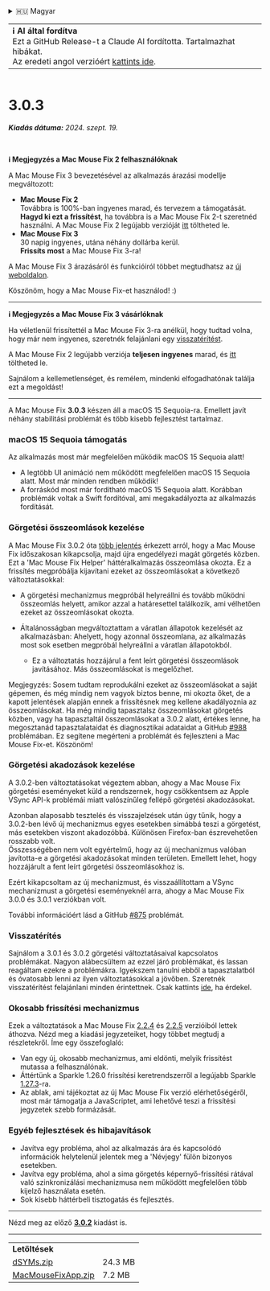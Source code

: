 <details>
<summary>🇭🇺 Magyar</summary>

[🇬🇧 English (GitHub Release)](https://github.com/noah-nuebling/mac-mouse-fix/releases/tag/3.0.3)\
[🇦🇩 Català](https://redirect.macmousefix.com/?target=mmf-release&tag=3.0.3&locale=ca)\
[🇩🇪 Deutsch](https://redirect.macmousefix.com/?target=mmf-release&tag=3.0.3&locale=de)\
[🇪🇸 Español](https://redirect.macmousefix.com/?target=mmf-release&tag=3.0.3&locale=es)\
[🇫🇷 Français](https://redirect.macmousefix.com/?target=mmf-release&tag=3.0.3&locale=fr)\
[🇮🇩 Indonesia](https://redirect.macmousefix.com/?target=mmf-release&tag=3.0.3&locale=id)\
[🇮🇹 Italiano](https://redirect.macmousefix.com/?target=mmf-release&tag=3.0.3&locale=it)\
**🇭🇺 Magyar**\
[🇳🇱 Nederlands](https://redirect.macmousefix.com/?target=mmf-release&tag=3.0.3&locale=nl)\
[🇵🇱 Polski](https://redirect.macmousefix.com/?target=mmf-release&tag=3.0.3&locale=pl)\
[🇧🇷 Português (Brasil)](https://redirect.macmousefix.com/?target=mmf-release&tag=3.0.3&locale=pt-BR)\
[🇵🇹 Português (Portugal)](https://redirect.macmousefix.com/?target=mmf-release&tag=3.0.3&locale=pt-PT)\
[🇷🇴 Română](https://redirect.macmousefix.com/?target=mmf-release&tag=3.0.3&locale=ro)\
[🇸🇪 Svenska](https://redirect.macmousefix.com/?target=mmf-release&tag=3.0.3&locale=sv)\
[🇻🇳 Tiếng Việt](https://redirect.macmousefix.com/?target=mmf-release&tag=3.0.3&locale=vi)\
[🇹🇷 Türkçe](https://redirect.macmousefix.com/?target=mmf-release&tag=3.0.3&locale=tr)\
[🇨🇿 Čeština](https://redirect.macmousefix.com/?target=mmf-release&tag=3.0.3&locale=cs)\
[🇬🇷 Ελληνικά](https://redirect.macmousefix.com/?target=mmf-release&tag=3.0.3&locale=el)\
[🇷🇺 Русский](https://redirect.macmousefix.com/?target=mmf-release&tag=3.0.3&locale=ru)\
[🇺🇦 Українська](https://redirect.macmousefix.com/?target=mmf-release&tag=3.0.3&locale=uk)\
[🇮🇱 עברית](https://redirect.macmousefix.com/?target=mmf-release&tag=3.0.3&locale=he)\
[🇸🇦 العربية](https://redirect.macmousefix.com/?target=mmf-release&tag=3.0.3&locale=ar)\
[🇮🇳 हिन्दी](https://redirect.macmousefix.com/?target=mmf-release&tag=3.0.3&locale=hi)\
[🇹🇭 ไทย](https://redirect.macmousefix.com/?target=mmf-release&tag=3.0.3&locale=th)\
[🇨🇳 中文 (简体)](https://redirect.macmousefix.com/?target=mmf-release&tag=3.0.3&locale=zh-Hans)\
[🇨🇳 中文 (繁體)](https://redirect.macmousefix.com/?target=mmf-release&tag=3.0.3&locale=zh-Hant)\
[🇭🇰 中文（香港)](https://redirect.macmousefix.com/?target=mmf-release&tag=3.0.3&locale=zh-HK)\
[🇯🇵 日本語](https://redirect.macmousefix.com/?target=mmf-release&tag=3.0.3&locale=ja)\
[🇰🇷 한국어](https://redirect.macmousefix.com/?target=mmf-release&tag=3.0.3&locale=ko)\
[Help translate Mac Mouse Fix to different languages!](https://github.com/noah-nuebling/mac-mouse-fix/discussions/731)
</details>
<table align=><td>
<b>ℹ️ AI által fordítva</b><br>
Ezt a GitHub Release-t a Claude AI fordította. Tartalmazhat hibákat.<br>
Az eredeti angol verzióért <a href="https://github.com/noah-nuebling/mac-mouse-fix/releases/tag/3.0.3">kattints ide</a>.
</td></table>

<table></table>

# 3.0.3
***Kiadás dátuma:** 2024. szept. 19.*

<br>

**ℹ️ Megjegyzés a Mac Mouse Fix 2 felhasználóknak**

A Mac Mouse Fix 3 bevezetésével az alkalmazás árazási modellje megváltozott:

- **Mac Mouse Fix 2**\
Továbbra is 100%-ban ingyenes marad, és tervezem a támogatását.\
**Hagyd ki ezt a frissítést**, ha továbbra is a Mac Mouse Fix 2-t szeretnéd használni. A Mac Mouse Fix 2 legújabb verzióját [itt](https://redirect.macmousefix.com/?target=mmf2-latest&locale=hu) töltheted le.
- **Mac Mouse Fix 3**\
30 napig ingyenes, utána néhány dollárba kerül.\
**Frissíts most** a Mac Mouse Fix 3-ra!

A Mac Mouse Fix 3 árazásáról és funkcióiról többet megtudhatsz az [új weboldalon](https://macmousefix.com/).

Köszönöm, hogy a Mac Mouse Fix-et használod! :)

---

**ℹ️ Megjegyzés a Mac Mouse Fix 3 vásárlóknak**

Ha véletlenül frissítettél a Mac Mouse Fix 3-ra anélkül, hogy tudtad volna, hogy már nem ingyenes, szeretnék felajánlani egy [visszatérítést](https://redirect.macmousefix.com/?target=mmf-apply-for-refund&locale=hu).

A Mac Mouse Fix 2 legújabb verziója **teljesen ingyenes** marad, és [itt](https://redirect.macmousefix.com/?target=mmf2-latest&locale=hu) töltheted le.

Sajnálom a kellemetlenséget, és remélem, mindenki elfogadhatónak találja ezt a megoldást!

---

A Mac Mouse Fix **3.0.3** készen áll a macOS 15 Sequoia-ra. Emellett javít néhány stabilitási problémát és több kisebb fejlesztést tartalmaz.

### macOS 15 Sequoia támogatás

Az alkalmazás most már megfelelően működik macOS 15 Sequoia alatt!

- A legtöbb UI animáció nem működött megfelelően macOS 15 Sequoia alatt. Most már minden rendben működik!
- A forráskód most már fordítható macOS 15 Sequoia alatt. Korábban problémák voltak a Swift fordítóval, ami megakadályozta az alkalmazás fordítását.

### Görgetési összeomlások kezelése

A Mac Mouse Fix 3.0.2 óta [több jelentés](https://github.com/noah-nuebling/mac-mouse-fix/issues/988) érkezett arról, hogy a Mac Mouse Fix időszakosan kikapcsolja, majd újra engedélyezi magát görgetés közben. Ezt a 'Mac Mouse Fix Helper' háttéralkalmazás összeomlása okozta. Ez a frissítés megpróbálja kijavítani ezeket az összeomlásokat a következő változtatásokkal:

- A görgetési mechanizmus megpróbál helyreállni és tovább működni összeomlás helyett, amikor azzal a határesettel találkozik, ami vélhetően ezeket az összeomlásokat okozta.
- Általánosságban megváltoztattam a váratlan állapotok kezelését az alkalmazásban: Ahelyett, hogy azonnal összeomlana, az alkalmazás most sok esetben megpróbál helyreállni a váratlan állapotokból.

    - Ez a változtatás hozzájárul a fent leírt görgetési összeomlások javításához. Más összeomlásokat is megelőzhet.

Megjegyzés: Sosem tudtam reprodukálni ezeket az összeomlásokat a saját gépemen, és még mindig nem vagyok biztos benne, mi okozta őket, de a kapott jelentések alapján ennek a frissítésnek meg kellene akadályoznia az összeomlásokat. Ha még mindig tapasztalsz összeomlásokat görgetés közben, vagy ha tapasztaltál összeomlásokat a 3.0.2 alatt, értékes lenne, ha megosztanád tapasztalataidat és diagnosztikai adataidat a GitHub [#988](https://github.com/noah-nuebling/mac-mouse-fix/issues/988) problémában. Ez segítene megérteni a problémát és fejleszteni a Mac Mouse Fix-et. Köszönöm!

### Görgetési akadozások kezelése

A 3.0.2-ben változtatásokat végeztem abban, ahogy a Mac Mouse Fix görgetési eseményeket küld a rendszernek, hogy csökkentsem az Apple VSync API-k problémái miatt valószínűleg fellépő görgetési akadozásokat.

Azonban alaposabb tesztelés és visszajelzések után úgy tűnik, hogy a 3.0.2-ben lévő új mechanizmus egyes esetekben simábbá teszi a görgetést, más esetekben viszont akadozóbbá. Különösen Firefox-ban észrevehetően rosszabb volt.\
Összességében nem volt egyértelmű, hogy az új mechanizmus valóban javította-e a görgetési akadozásokat minden területen. Emellett lehet, hogy hozzájárult a fent leírt görgetési összeomlásokhoz is.

Ezért kikapcsoltam az új mechanizmust, és visszaállítottam a VSync mechanizmust a görgetési eseményeknél arra, ahogy a Mac Mouse Fix 3.0.0 és 3.0.1 verziókban volt.

További információért lásd a GitHub [#875](https://github.com/noah-nuebling/mac-mouse-fix/issues/875) problémát.

### Visszatérítés

Sajnálom a 3.0.1 és 3.0.2 görgetési változtatásaival kapcsolatos problémákat. Nagyon alábecsültem az ezzel járó problémákat, és lassan reagáltam ezekre a problémákra. Igyekszem tanulni ebből a tapasztalatból és óvatosabb lenni az ilyen változtatásokkal a jövőben. Szeretnék visszatérítést felajánlani minden érintettnek. Csak kattints [ide](https://redirect.macmousefix.com/?target=mmf-apply-for-refund&locale=hu), ha érdekel.

### Okosabb frissítési mechanizmus

Ezek a változtatások a Mac Mouse Fix [2.2.4](https://redirect.macmousefix.com/?target=mmf-release&tag=2.2.4&locale=hu) és [2.2.5](https://redirect.macmousefix.com/?target=mmf-release&tag=2.2.5&locale=hu) verzióiból lettek áthozva. Nézd meg a kiadási jegyzeteiket, hogy többet megtudj a részletekről. Íme egy összefoglaló:

- Van egy új, okosabb mechanizmus, ami eldönti, melyik frissítést mutassa a felhasználónak.
- Áttértünk a Sparkle 1.26.0 frissítési keretrendszerről a legújabb Sparkle [1.27.3](https://github.com/sparkle-project/Sparkle/releases/tag/1.27.3)-ra.
- Az ablak, ami tájékoztat az új Mac Mouse Fix verzió elérhetőségéről, most már támogatja a JavaScriptet, ami lehetővé teszi a frissítési jegyzetek szebb formázását.

### Egyéb fejlesztések és hibajavítások

- Javítva egy probléma, ahol az alkalmazás ára és kapcsolódó információk helytelenül jelentek meg a 'Névjegy' fülön bizonyos esetekben.
- Javítva egy probléma, ahol a sima görgetés képernyő-frissítési rátával való szinkronizálási mechanizmusa nem működött megfelelően több kijelző használata esetén.
- Sok kisebb háttérbeli tisztogatás és fejlesztés.

---

Nézd meg az előző [**3.0.2**](https://redirect.macmousefix.com/?target=mmf-release&tag=3.0.2&locale=hu) kiadást is.

---

<table align="start">
<tr>
    <td colspan=2>
        <b>Letöltések</b>
    </td>
</tr>
<tr>
    <td><a href="https://github.com/noah-nuebling/mac-mouse-fix/releases/download/3.0.3/dSYMs.zip">dSYMs.zip</a></td>
    <td>24.3 MB</td>
</tr>
<tr>
    <td><a href="https://github.com/noah-nuebling/mac-mouse-fix/releases/download/3.0.3/MacMouseFixApp.zip">MacMouseFixApp.zip</a></td>
    <td>7.2 MB</td>
</tr>
</table>
